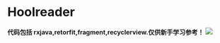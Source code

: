 # Hoolreader
**代码包括 rxjava,retorfit,fragment,recyclerview.仅供新手学习参考！**
![](http://jiantuku-img-chenan.oss-cn-beijing.aliyuncs.com/18-10-15/77917994.jpg)
